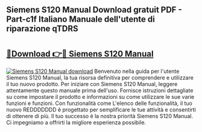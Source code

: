 ## Siemens S120 Manual Download gratuit PDF - Part-c1f Italiano Manuale dell'utente di riparazione qTDRS

# <h2><a href="http://dfalzpg.blite.top/?on=Siemens+S120+Manual">🔗Download 👉🔴 Siemens S120 Manual</a></h2>

[![Siemens S120 Manual download](https://i.imgur.com/lujVjoI.png)](http://dfalzpg.blite.top/?on=Siemens+S120+Manual)
Benvenuto nella guida per l'utente Siemens S120 Manual, la tua risorsa definitiva per comprendere e utilizzare il tuo nuovo prodotto. Per iniziare con Siemens S120 Manual, leggere attentamente questo manuale prima dell'uso. Fornisce istruzioni dettagliate su come impostare il prodotto e informazioni su come utilizzare le sue varie funzioni e funzioni. Con funzionalità come L'elenco delle funzionalità, il tuo nuovo REDDDDDDD è progettato per semplificare le tue attività e consentirti di ottenere di più. Il tuo successo è la nostra priorità Siemens S120 Manual. Ci impegniamo a offrirti la migliore esperienza possibile.
